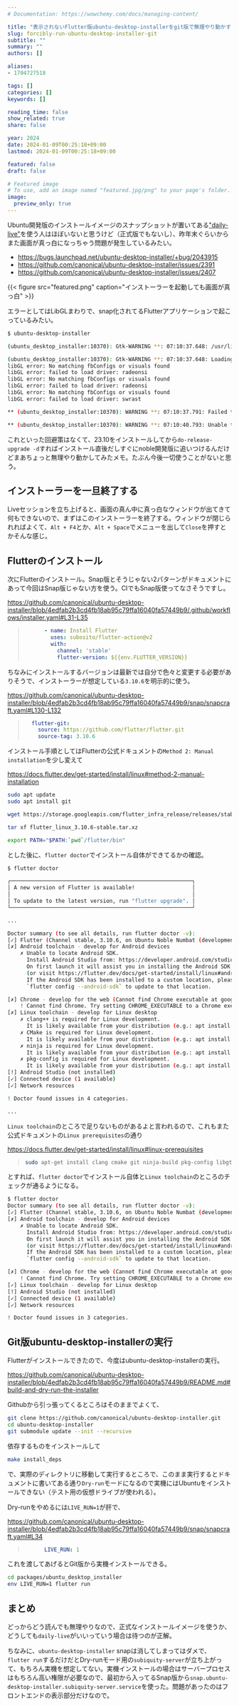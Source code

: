 ```yaml
---
# Documentation: https://wowchemy.com/docs/managing-content/

title: "表示されないFlutter版ubuntu-desktop-installerをgit版で無理やり動かす"
slug: forcibly-run-ubuntu-desktop-installer-git
subtitle: ""
summary: ""
authors: []

aliases:
- 1704727518

tags: []
categories: []
keywords: []

reading_time: false
show_related: true
share: false

year: 2024
date: 2024-01-09T00:25:18+09:00
lastmod: 2024-01-09T00:25:18+09:00

featured: false
draft: false

# Featured image
# To use, add an image named "featured.jpg/png" to your page's folder.
image:
  preview_only: true
---
```


Ubuntu開発版のインストールイメージのスナップショットが置いてある["daily-live"](https://cdimages.ubuntu.com/daily-live/)を使う人はほぼいないと思うけど（正式版でもないし）、昨年末ぐらいからまた画面が真っ白になっちゃう問題が発生しているみたい。

- https://bugs.launchpad.net/ubuntu-desktop-installer/+bug/2043915
- https://github.com/canonical/ubuntu-desktop-installer/issues/2391
- https://github.com/canonical/ubuntu-desktop-installer/issues/2407

{{< figure src="featured.png" caption="インストーラーを起動しても画面が真っ白" >}}

エラーとしてはLibGLまわりで、snap化されてるFlutterアプリケーションで起こっているみたい。

```bash
$ ubuntu-desktop-installer

(ubuntu_desktop_installer:10370): Gtk-WARNING **: 07:10:37.648: /usr/lib/x86_64-linux-gnu/gtk-3.0/3.0.0/immodules/im-ibus.so: undefined symbol: ibus_input_context_set_post_process_key_event

(ubuntu_desktop_installer:10370): Gtk-WARNING **: 07:10:37.648: Loading IM context type 'ibus' failed
libGL error: No matching fbConfigs or visuals found
libGL error: failed to load driver: radeonsi
libGL error: No matching fbConfigs or visuals found
libGL error: failed to load driver: radeonsi
libGL error: No matching fbConfigs or visuals found
libGL error: failed to load driver: swrast

** (ubuntu_desktop_installer:10370): WARNING **: 07:10:37.791: Failed to start Flutter renderer: Unable to create a GL context

** (ubuntu_desktop_installer:10370): WARNING **: 07:10:40.793: Unable to retrieve framework response: No engine to send to
```

これといった回避策はなくて、23.10をインストールしてから`do-release-upgrade -d`すればインストール直後だしすぐにnoble開発版に追いつけるんだけどまあちょっと無理やり動かしてみたメモ。たぶん今後一切使うことがないと思う。


## インストーラーを一旦終了する

Liveセッションを立ち上げると、画面の真ん中に真っ白なウィンドウが出てきて何もできないので、まずはこのインストーラーを終了する。ウィンドウが閉じられればよくて、`Alt + F4`とか、`Alt + Space`でメニューを出して`Close`を押すとかそんな感じ。

## Flutterのインストール

次にFlutterのインストール。Snap版とそうじゃない2パターンがドキュメントにあって今回はSnap版じゃない方を使う。CIでもSnap版使ってなさそうですし。

https://github.com/canonical/ubuntu-desktop-installer/blob/4edfab2b3cd4fb18ab95c79ffa16040fa57449b9/.github/workflows/installer.yaml#L31-L35
> ```yaml
>       - name: Install Flutter
>         uses: subosito/flutter-action@v2
>         with:
>           channel: 'stable'
>           flutter-version: ${{env.FLUTTER_VERSION}}
> ```

ちなみにインストールするバージョンは最新では自分で色々と変更する必要がありそうで、インストーラーが想定している`3.10.6`を明示的に使う。

https://github.com/canonical/ubuntu-desktop-installer/blob/4edfab2b3cd4fb18ab95c79ffa16040fa57449b9/snap/snapcraft.yaml#L130-L132
> ```yaml
>   flutter-git:
>     source: https://github.com/flutter/flutter.git
>     source-tag: 3.10.6
> ```

インストール手順としてはFlutterの公式ドキュメントの`Method 2: Manual installation`を少し変えて

https://docs.flutter.dev/get-started/install/linux#method-2-manual-installation

```bash
sudo apt update
sudo apt install git

wget https://storage.googleapis.com/flutter_infra_release/releases/stable/linux/flutter_linux_3.10.6-stable.tar.xz

tar xf flutter_linux_3.10.6-stable.tar.xz

export PATH="$PATH:`pwd`/flutter/bin"
```

とした後に、`flutter doctor`でインストール自体ができてるかの確認。

```bash
$ flutter doctor

┌─────────────────────────────────────────────────────────┐
│ A new version of Flutter is available!                  │
│                                                         │
│ To update to the latest version, run "flutter upgrade". │
└─────────────────────────────────────────────────────────┘

...

Doctor summary (to see all details, run flutter doctor -v):
[✓] Flutter (Channel stable, 3.10.6, on Ubuntu Noble Numbat (development branch) 6.5.0-9-generic, locale C.UTF-8)
[✗] Android toolchain - develop for Android devices
    ✗ Unable to locate Android SDK.
      Install Android Studio from: https://developer.android.com/studio/index.html
      On first launch it will assist you in installing the Android SDK components.
      (or visit https://flutter.dev/docs/get-started/install/linux#android-setup for detailed instructions).
      If the Android SDK has been installed to a custom location, please use
      `flutter config --android-sdk` to update to that location.

[✗] Chrome - develop for the web (Cannot find Chrome executable at google-chrome)
    ! Cannot find Chrome. Try setting CHROME_EXECUTABLE to a Chrome executable.
[✗] Linux toolchain - develop for Linux desktop
    ✗ clang++ is required for Linux development.
      It is likely available from your distribution (e.g.: apt install clang), or can be downloaded from https://releases.llvm.org/
    ✗ CMake is required for Linux development.
      It is likely available from your distribution (e.g.: apt install cmake), or can be downloaded from https://cmake.org/download/
    ✗ ninja is required for Linux development.
      It is likely available from your distribution (e.g.: apt install ninja-build), or can be downloaded from https://github.com/ninja-build/ninja/releases
    ✗ pkg-config is required for Linux development.
      It is likely available from your distribution (e.g.: apt install pkg-config), or can be downloaded from https://www.freedesktop.org/wiki/Software/pkg-config/
[!] Android Studio (not installed)
[✓] Connected device (1 available)
[✓] Network resources

! Doctor found issues in 4 categories.

...
```

`Linux toolchain`のところで足りないものがあるよと言われるので、これもまた公式ドキュメントの`Linux prerequisites`の通り

https://docs.flutter.dev/get-started/install/linux#linux-prerequisites

> ```bash
> sudo apt-get install clang cmake git ninja-build pkg-config libgtk-3-dev liblzma-dev libstdc++-12-dev
> ```

とすれば、`flutter doctor`でインストール自体と`Linux toolchain`のところのチェックが通るようになる。

```bash
$ flutter doctor
Doctor summary (to see all details, run flutter doctor -v):
[✓] Flutter (Channel stable, 3.10.6, on Ubuntu Noble Numbat (development branch) 6.5.0-9-generic, locale C.UTF-8)
[✗] Android toolchain - develop for Android devices
    ✗ Unable to locate Android SDK.
      Install Android Studio from: https://developer.android.com/studio/index.html
      On first launch it will assist you in installing the Android SDK components.
      (or visit https://flutter.dev/docs/get-started/install/linux#android-setup for detailed instructions).
      If the Android SDK has been installed to a custom location, please use
      `flutter config --android-sdk` to update to that location.

[✗] Chrome - develop for the web (Cannot find Chrome executable at google-chrome)
    ! Cannot find Chrome. Try setting CHROME_EXECUTABLE to a Chrome executable.
[✓] Linux toolchain - develop for Linux desktop
[!] Android Studio (not installed)
[✓] Connected device (1 available)
[✓] Network resources

! Doctor found issues in 3 categories.
```

## Git版ubuntu-desktop-installerの実行

Flutterがインストールできたので、今度はubuntu-desktop-installerの実行。

https://github.com/canonical/ubuntu-desktop-installer/blob/4edfab2b3cd4fb18ab95c79ffa16040fa57449b9/README.md#build-and-dry-run-the-installer

Githubから引っ張ってくるところはそのままでよくて、

```bash
git clone https://github.com/canonical/ubuntu-desktop-installer.git
cd ubuntu-desktop-installer
git submodule update --init --recursive
```

依存するものをインストールして

```bash
make install_deps
```

で、実際のディレクトリに移動して実行するところで、このまま実行するとドキュメントに書いてある通り`Dry-run`モードになるので実機にはUbuntuをインストールできない（テスト用の仮想ドライブが使われる）。

Dry-runをやめるには`LIVE_RUN=1`が肝で、

https://github.com/canonical/ubuntu-desktop-installer/blob/4edfab2b3cd4fb18ab95c79ffa16040fa57449b9/snap/snapcraft.yaml#L34
> ```yaml
>       LIVE_RUN: 1
> ```

これを渡してあげるとGit版から実機インストールできる。

```bash
cd packages/ubuntu_desktop_installer
env LIVE_RUN=1 flutter run
```

## まとめ

どっからどう読んでも無理やりなので、正式なインストールイメージを使うか、どうしても`daily-live`がいいっていう場合は待つのが正解。

ちなみに、`ubuntu-desktop-installer` snapは消してしまってはダメで、`flutter run`するだけだとDry-runモード用の`subiquity-server`が立ち上がって、もちろん実機を想定してない。実機インストールの場合はサーバープロセスはもちろん高い権限が必要なので、最初から入ってるSnap版から`snap.ubuntu-desktop-installer.subiquity-server.service`を使った。問題があったのはフロントエンドの表示部分だけなので。
